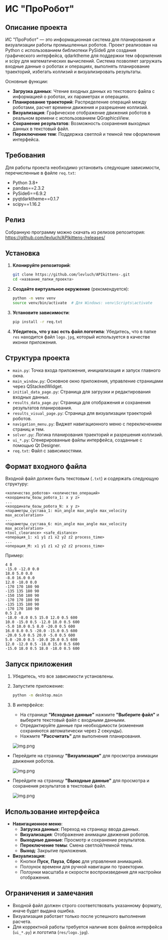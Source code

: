 # ИС "ПроРобот"

## Описание проекта
ИС "ПроРобот" — это информационная система для планирования и визуализации работы промышленных роботов. Проект реализован на Python с использованием библиотеки PySide6 для создания графического интерфейса, qdarktheme для поддержки тем оформления и scipy для математических вычислений. Система позволяет загружать входные данные о роботах и операциях, выполнять планирование траекторий, избегать коллизий и визуализировать результаты.

Основные функции:
- **Загрузка данных**: Чтение входных данных из текстового файла с информацией о роботах, их параметрах и операциях.
- **Планирование траекторий**: Распределение операций между роботами, расчет времени движения и разрешение коллизий.
- **Визуализация**: Графическое отображение движения роботов в реальном времени с использованием QGraphicsView.
- **Сохранение результатов**: Возможность сохранения выходных данных в текстовый файл.
- **Переключение тем**: Поддержка светлой и темной тем оформления интерфейса.

## Требования
Для работы проекта необходимо установить следующие зависимости, перечисленные в файле `req.txt`:
- Python 3.8+
- pandas==2.3.2
- PySide6==6.9.2
- pyqtdarktheme==0.1.7
- scipy==1.16.2

## Релиз

Собранную программу можно скачать из релизов репозитория:
https://github.com/levluch/APIkittens-/releases/

## Установка
1. **Клонируйте репозиторий**:
   ```bash
   git clone https://github.com/levluch/APIkittens-.git
   cd <название_папки_проекта>
   ```

2. **Создайте виртуальное окружение** (рекомендуется):
   ```bash
   python -m venv venv
   source venv/bin/activate  # Для Windows: venv\Scripts\activate
   ```

3. **Установите зависимости**:
   ```bash
   pip install -r req.txt
   ```

4. **Убедитесь, что у вас есть файл логотипа**:
   Убедитесь, что в папке `res` находится файл `logo.jpg`, который используется в качестве иконки приложения.

## Структура проекта
- `main.py`: Точка входа приложения, инициализация и запуск главного окна.
- `main_window.py`: Основное окно приложения, управление страницами через QStackedWidget.
- `initial_data_page.py`: Страница для загрузки и редактирования входных данных.
- `results_data_page.py`: Страница для отображения и сохранения результатов планирования.
- `results_visual_page.py`: Страница для визуализации траекторий роботов.
- `navigation_menu.py`: Виджет навигационного меню с переключением страниц и тем.
- `solver.py`: Логика планирования траекторий и разрешения коллизий.
- `ui_*.py`: Сгенерированные файлы интерфейса, созданные с помощью Qt Designer.
- `req.txt`: Файл с зависимостями.

## Формат входного файла
Входной файл должен быть текстовым (`.txt`) и содержать следующую структуру:
```
<количество_роботов> <количество_операций>
<координаты_базы_робота_1: x y z>
...
<координаты_базы_робота_N: x y z>
<параметры_сустава_1: min_angle max_angle max_velocity max_acceleration>
...
<параметры_сустава_6: min_angle max_angle max_velocity max_acceleration>
<tool_clearance> <safe_distance>
<операция_1: x1 y1 z1 x2 y2 z2 process_time>
...
<операция_M: x1 y1 z1 x2 y2 z2 process_time>
```

Пример:
```
4 8
-15.0 -12.0 0.0
18.0 5.0 0.0
-8.0 16.0 0.0
12.0 -18.0 0.0
-170 170 180 90
-135 135 180 90
-150 150 180 90
-170 170 180 90
-135 135 180 90
-170 170 180 90
0.5 2.0
-18.0 -8.0 0.5 15.0 12.0 0.5 600
10.0 -15.0 0.5 -12.0 18.0 0.5 600
-5.0 10.0 0.5 8.0 -20.0 0.5 600
16.0 8.0 0.5 -20.0 -15.0 0.5 600
-20.0 5.0 0.5 20.0 -5.0 0.5 600
5.0 -20.0 0.5 -10.0 20.0 0.5 600
12.0 -12.0 0.5 -18.0 15.0 0.5 600
-15.0 18.0 0.5 18.0 -18.0 0.5 600
```

## Запуск приложения
1. Убедитесь, что все зависимости установлены.
2. Запустите приложение:
   ```bash
   python -m desktop.main
   ```
3. В интерфейсе:
   - На странице **"Исходные данные"** нажмите **"Выберите файл"** и выберите текстовый файл с входными данными.
   - Отредактируйте данные при необходимости (изменения сохраняются автоматически через 2 секунды).
   - Нажмите **"Рассчитать"** для выполнения планирования.
    
    ![img.png](img/img.png)

  - Перейдите на страницу **"Визуализация"** для просмотра анимации движения роботов.

    ![img.png](img/img1.png)

  - Перейдите на страницу **"Выходные данные"** для просмотра и сохранения результатов в текстовый файл.
    
    ![img.png](img/img3.png)

## Использование интерфейса
- **Навигационное меню**:
  - **Загрузка данных**: Переход на страницу ввода данных.
  - **Визуализация**: Отображение анимации движения роботов.
  - **Выходные данные**: Просмотр и сохранение результатов.
  - **Переключение темы**: Смена светлой/темной темы.
  - **Выход**: Закрытие приложения.
- **Визуализация**:
  - Кнопки **Пуск**, **Пауза**, **Сброс** для управления анимацией.
  - Ползунок времени для ручной навигации по траектории.
  - Ползунки масштаба и скорости воспроизведения для настройки отображения.

## Ограничения и замечания
- Входной файл должен строго соответствовать указанному формату, иначе будет выдана ошибка.
- Визуализация работает только после успешного выполнения расчета.
- Для корректной работы требуется наличие всех файлов интерфейса (`ui_*.py`) и логотипа (`res/logo.jpg`).
